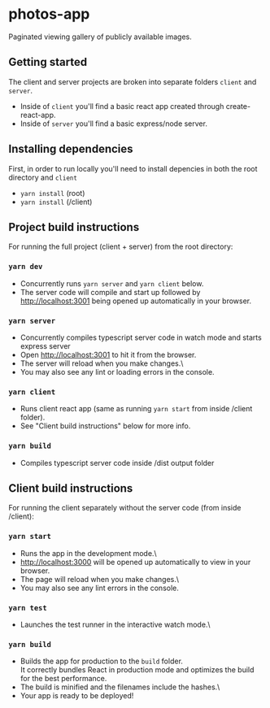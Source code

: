 # photos-app
Paginated viewing gallery of publicly available images.

## Getting started
The client and server projects are broken into separate folders `client` and `server`.
- Inside of `client` you'll find a basic react app created through create-react-app.
- Inside of `server` you'll find a basic express/node server.

## Installing dependencies
First, in order to run locally you'll need to install depencies in both the root directory and `client`
- `yarn install` (root)
- `yarn install` (/client)

## Project build instructions
For running the full project (client + server) from the root directory:

### `yarn dev`
- Concurrently runs `yarn server` and `yarn client` below.
- The server code will compile and start up followed by [http://localhost:3001](http://localhost:3001) being opened up automatically in your browser.

### `yarn server`
- Concurrently compiles typescript server code in watch mode and starts express server
- Open [http://localhost:3001](http://localhost:3001) to hit it from the browser.
- The server will reload when you make changes.\
- You may also see any lint or loading errors in the console.

### `yarn client`
- Runs client react app (same as running `yarn start` from inside /client folder).
- See "Client build instructions" below for more info.

### `yarn build`
- Compiles typescript server code inside /dist output folder

## Client build instructions
For running the client separately without the server code (from inside /client):

### `yarn start`
- Runs the app in the development mode.\
- [http://localhost:3000](http://localhost:3000) will be opened up automatically to view in your browser.
- The page will reload when you make changes.\
- You may also see any lint errors in the console.

### `yarn test`
- Launches the test runner in the interactive watch mode.\

### `yarn build`
- Builds the app for production to the `build` folder.\
It correctly bundles React in production mode and optimizes the build for the best performance.
- The build is minified and the filenames include the hashes.\
- Your app is ready to be deployed!
